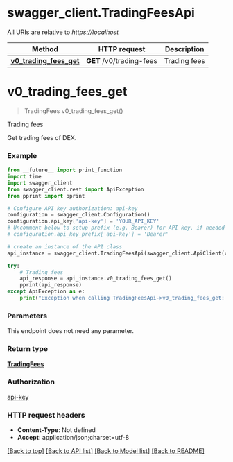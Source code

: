 # swagger_client.TradingFeesApi

All URIs are relative to *https://localhost*

Method | HTTP request | Description
------------- | ------------- | -------------
[**v0_trading_fees_get**](TradingFeesApi.md#v0_trading_fees_get) | **GET** /v0/trading-fees | Trading fees


# **v0_trading_fees_get**
> TradingFees v0_trading_fees_get()

Trading fees

Get trading fees of DEX.

### Example
```python
from __future__ import print_function
import time
import swagger_client
from swagger_client.rest import ApiException
from pprint import pprint

# Configure API key authorization: api-key
configuration = swagger_client.Configuration()
configuration.api_key['api-key'] = 'YOUR_API_KEY'
# Uncomment below to setup prefix (e.g. Bearer) for API key, if needed
# configuration.api_key_prefix['api-key'] = 'Bearer'

# create an instance of the API class
api_instance = swagger_client.TradingFeesApi(swagger_client.ApiClient(configuration))

try:
    # Trading fees
    api_response = api_instance.v0_trading_fees_get()
    pprint(api_response)
except ApiException as e:
    print("Exception when calling TradingFeesApi->v0_trading_fees_get: %s\n" % e)
```

### Parameters
This endpoint does not need any parameter.

### Return type

[**TradingFees**](TradingFees.md)

### Authorization

[api-key](../README.md#api-key)

### HTTP request headers

 - **Content-Type**: Not defined
 - **Accept**: application/json;charset=utf-8

[[Back to top]](#) [[Back to API list]](../README.md#documentation-for-api-endpoints) [[Back to Model list]](../README.md#documentation-for-models) [[Back to README]](../README.md)

